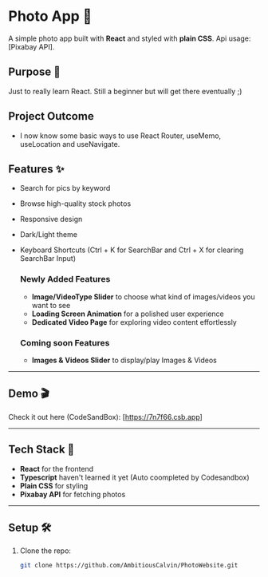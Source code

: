 # Photo App 📸

A simple photo app built with **React** and styled with **plain CSS**. Api usage:  [Pixabay API].

## Purpose 🎯

Just to really learn React. Still a beginner but will get there eventually ;)

## Project Outcome

- I now know some basic ways to use React Router, useMemo, useLocation and useNavigate.

## Features ✨

- Search for pics by keyword
- Browse high-quality stock photos
- Responsive design
- Dark/Light theme
- Keyboard Shortcuts (Ctrl + K for SearchBar and Ctrl + X for clearing SearchBar Input)

   ### Newly Added Features

   -  **Image/VideoType Slider** to choose what kind of images/videos you want to see 
   - **Loading Screen Animation** for a polished user experience  
   - **Dedicated Video Page** for exploring video content effortlessly
    
   ### Coming soon Features

   - **Images & Videos Slider** to display/play Images & Videos

---------------------------------------------------------------------

## Demo 🎬

Check it out here (CodeSandBox): [https://7n7f66.csb.app]

---------------------------------------------------------------------

## Tech Stack 🚀

- **React** for the frontend
- **Typescript** haven't learned it yet (Auto coompleted by Codesandbox)
- **Plain CSS** for styling
- **Pixabay API** for fetching photos

- ---------------------------------------------------------------------

## Setup 🛠️

1. Clone the repo:
   ```bash
   git clone https://github.com/AmbitiousCalvin/PhotoWebsite.git
